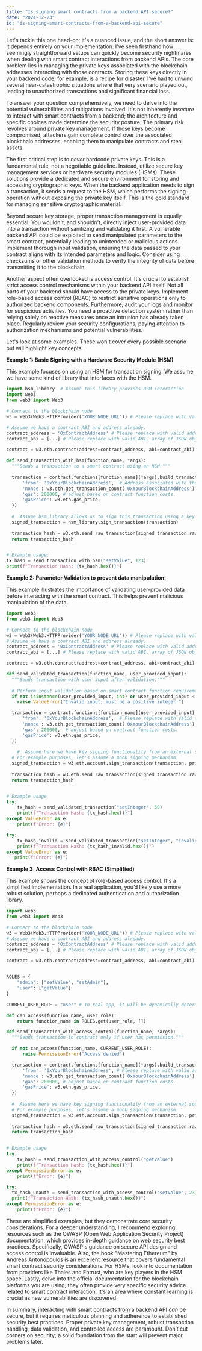 ```yaml
---
title: "Is signing smart contracts from a backend API secure?"
date: "2024-12-23"
id: "is-signing-smart-contracts-from-a-backend-api-secure"
---
```


Let's tackle this one head-on; it's a nuanced issue, and the short answer is: it depends entirely on your implementation. I've seen firsthand how seemingly straightforward setups can quickly become security nightmares when dealing with smart contract interactions from backend APIs. The core problem lies in managing the private keys associated with the blockchain addresses interacting with those contracts. Storing these keys directly in your backend code, for example, is a recipe for disaster. I’ve had to unwind several near-catastrophic situations where that very scenario played out, leading to unauthorized transactions and significant financial loss.

To answer your question comprehensively, we need to delve into the potential vulnerabilities and mitigations involved. It's not inherently *insecure* to interact with smart contracts from a backend; the architecture and specific choices made determine the security posture. The primary risk revolves around private key management. If those keys become compromised, attackers gain complete control over the associated blockchain addresses, enabling them to manipulate contracts and steal assets.

The first critical step is to *never* hardcode private keys. This is a fundamental rule, not a negotiable guideline. Instead, utilize secure key management services or hardware security modules (HSMs). These solutions provide a dedicated and secure environment for storing and accessing cryptographic keys. When the backend application needs to sign a transaction, it sends a request to the HSM, which performs the signing operation without exposing the private key itself. This is the gold standard for managing sensitive cryptographic material.

Beyond secure key storage, proper transaction management is equally essential. You wouldn't, and shouldn't, directly inject user-provided data into a transaction without sanitizing and validating it first. A vulnerable backend API could be exploited to send manipulated parameters to the smart contract, potentially leading to unintended or malicious actions. Implement thorough input validation, ensuring the data passed to your contract aligns with its intended parameters and logic. Consider using checksums or other validation methods to verify the integrity of data before transmitting it to the blockchain.

Another aspect often overlooked is access control. It's crucial to establish strict access control mechanisms within your backend API itself. Not all parts of your backend should have access to the private keys. Implement role-based access control (RBAC) to restrict sensitive operations only to authorized backend components. Furthermore, audit your logs and monitor for suspicious activities. You need a proactive detection system rather than relying solely on reactive measures once an intrusion has already taken place. Regularly review your security configurations, paying attention to authorization mechanisms and potential vulnerabilities.

Let's look at some examples. These won't cover every possible scenario but will highlight key concepts.

**Example 1: Basic Signing with a Hardware Security Module (HSM)**

This example focuses on using an HSM for transaction signing. We assume we have some kind of library that interfaces with the HSM.

```python
import hsm_library  # Assume this library provides HSM interaction
import web3
from web3 import Web3

# Connect to the blockchain node
w3 = Web3(Web3.HTTPProvider('YOUR_NODE_URL')) # Please replace with valid URL

# Assume we have a contract ABI and address already.
contract_address = '0xContractAddress' # Please replace with valid address
contract_abi = [...] # Please replace with valid ABI, array of JSON objects

contract = w3.eth.contract(address=contract_address, abi=contract_abi)

def send_transaction_with_hsm(function_name, *args):
  """Sends a transaction to a smart contract using an HSM."""
  
  transaction = contract.functions[function_name](*args).build_transaction({
      'from': '0xYourBlockchainAddress',  # Address associated with the HSM controlled key
      'nonce': w3.eth.get_transaction_count('0xYourBlockchainAddress'),
      'gas': 200000, # adjust based on contract function costs.
      'gasPrice': w3.eth.gas_price,
  })
    
  #  Assume hsm_library allows us to sign this transaction using a key held in the HSM
  signed_transaction = hsm_library.sign_transaction(transaction)
  
  transaction_hash = w3.eth.send_raw_transaction(signed_transaction.rawTransaction)
  return transaction_hash


# Example usage:
tx_hash = send_transaction_with_hsm("setValue", 123)
print(f"Transaction Hash: {tx_hash.hex()}")

```

**Example 2: Parameter Validation to prevent data manipulation:**

This example illustrates the importance of validating user-provided data before interacting with the smart contract. This helps prevent malicious manipulation of the data.

```python
import web3
from web3 import Web3

# Connect to the blockchain node
w3 = Web3(Web3.HTTPProvider('YOUR_NODE_URL')) # Please replace with valid URL
# Assume we have a contract ABI and address already.
contract_address = '0xContractAddress' # Please replace with valid address
contract_abi = [...] # Please replace with valid ABI, array of JSON objects

contract = w3.eth.contract(address=contract_address, abi=contract_abi)

def send_validated_transaction(function_name, user_provided_input):
  """Sends transaction with user input after validation."""
  
  # Perform input validation based on smart contract function requirements.
  if not isinstance(user_provided_input, int) or user_provided_input < 0 :
    raise ValueError("Invalid input; must be a positive integer.")

  transaction = contract.functions[function_name](user_provided_input).build_transaction({
      'from': '0xYourBlockchainAddress',  # Please replace with valid address
      'nonce': w3.eth.get_transaction_count('0xYourBlockchainAddress'),
      'gas': 200000,  # adjust based on contract function costs.
      'gasPrice': w3.eth.gas_price,
  })
    
    #  Assume here we have key signing functionality from an external source, like HSM library
  # For example purposes, let's assume a mock signing mechanism.
  signed_transaction = w3.eth.account.sign_transaction(transaction, private_key="0xSOME_TEST_PRIVATE_KEY") # Please replace this key with a safe one.
  
  transaction_hash = w3.eth.send_raw_transaction(signed_transaction.rawTransaction)
  return transaction_hash


# Example usage
try:
    tx_hash = send_validated_transaction("setInteger", 50)
    print(f"Transaction Hash: {tx_hash.hex()}")
except ValueError as e:
    print(f"Error: {e}")

try:
    tx_hash_invalid = send_validated_transaction("setInteger", "invalid input")
    print(f"Transaction Hash: {tx_hash_invalid.hex()}")
except ValueError as e:
   print(f"Error: {e}")

```

**Example 3: Access Control with RBAC (Simplified)**

This example shows the concept of role-based access control. It's a simplified implementation. In a real application, you’d likely use a more robust solution, perhaps a dedicated authentication and authorization library.

```python
import web3
from web3 import Web3

# Connect to the blockchain node
w3 = Web3(Web3.HTTPProvider('YOUR_NODE_URL')) # Please replace with valid URL
# Assume we have a contract ABI and address already.
contract_address = '0xContractAddress' # Please replace with valid address
contract_abi = [...] # Please replace with valid ABI, array of JSON objects

contract = w3.eth.contract(address=contract_address, abi=contract_abi)


ROLES = {
    "admin": ["setValue", "setAdmin"],
    "user": ["getValue"]
}

CURRENT_USER_ROLE = "user" # In real app, it will be dynamically determined.

def can_access(function_name, user_role):
    return function_name in ROLES.get(user_role, [])

def send_transaction_with_access_control(function_name, *args):
  """Sends transaction to contract only if user has permission."""

  if not can_access(function_name, CURRENT_USER_ROLE):
      raise PermissionError("Access denied")

  transaction = contract.functions[function_name](*args).build_transaction({
      'from': '0xYourBlockchainAddress', # Please replace with valid address
      'nonce': w3.eth.get_transaction_count('0xYourBlockchainAddress'),
      'gas': 200000, # adjust based on contract function costs.
      'gasPrice': w3.eth.gas_price,
  })
    
  #  Assume here we have key signing functionality from an external source, like HSM library
  # For example purposes, let's assume a mock signing mechanism.
  signed_transaction = w3.eth.account.sign_transaction(transaction, private_key="0xSOME_TEST_PRIVATE_KEY")  # Please replace this key with a safe one.
  
  transaction_hash = w3.eth.send_raw_transaction(signed_transaction.rawTransaction)
  return transaction_hash


# Example usage
try:
    tx_hash = send_transaction_with_access_control("getValue")
    print(f"Transaction Hash: {tx_hash.hex()}")
except PermissionError as e:
    print(f"Error: {e}")

try:
  tx_hash_unauth = send_transaction_with_access_control("setValue", 23)
  print(f"Transaction Hash: {tx_hash_unauth.hex()}")
except PermissionError as e:
    print(f"Error: {e}")
```

These are simplified examples, but they demonstrate core security considerations. For a deeper understanding, I recommend exploring resources such as the OWASP (Open Web Application Security Project) documentation, which provides in-depth guidance on web security best practices. Specifically, OWASP's guidance on secure API design and access control is invaluable. Also, the book "Mastering Ethereum" by Andreas Antonopoulos is an excellent resource that covers fundamental smart contract security considerations. For HSMs, look into documentation from providers like Thales and Entrust, who are key players in the HSM space. Lastly, delve into the official documentation for the blockchain platforms you are using; they often provide very specific security advice related to smart contract interaction. It's an area where constant learning is crucial as new vulnerabilities are discovered.

In summary, interacting with smart contracts from a backend API *can* be secure, but it requires meticulous planning and adherence to established security best practices. Proper private key management, robust transaction handling, data validation, and controlled access are paramount. Don’t cut corners on security; a solid foundation from the start will prevent major problems later.
